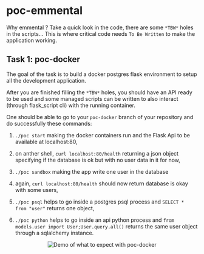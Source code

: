 # poc-emmental

Why emmental ? Take a quick look in the code, there are some `*TBW*` holes in the scripts... This is where critical code needs `To Be Written` to make the application working.


## Task 1: poc-docker

The goal of the task is to build a docker postgres flask environment to setup all the development application.

After you are finished filling the `*TBW*` holes, you should have an API ready to be used and some managed scripts can be written to also interact (through flask_script cli) with the running container.

One should be able to go to your `poc-docker` branch of your repository and do successfully these commands:

  1. `./poc start` making the docker containers run and the Flask Api to be available at localhost:80,

  2. on anther shell, `curl localhost:80/health` returning a json object specifying if the database is ok but with no user data in it for now,

  3. `./poc sandbox` making the app write one user in the database

  4. again, `curl localhost:80/health` should now return database is okay with some users,

  5. `./poc psql` helps to go inside a postgres psql process and `SELECT * from "user"` returns one object,

  6. `./poc python` helps to go inside an api python process and `from models.user import User;User.query.all()` returns the same user object through a sqlalchemy instance.

<p align="center">
  <img
    alt="Demo of what to expect with poc-docker"
    src="https://github.com/feedback-news/poc-emmental/blob/poc-docker/images/poc-docker.gif"
  />
</p>
